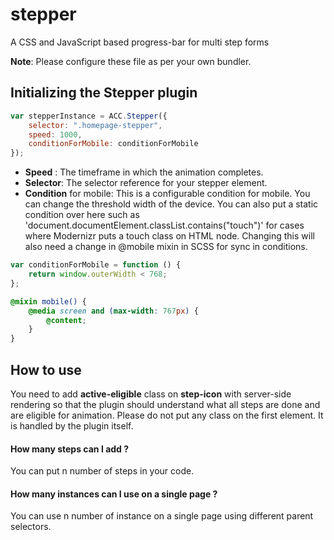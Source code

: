 # stepper
A CSS and JavaScript based progress-bar for multi step forms

**Note**: Please configure these file as per your own bundler.

## Initializing the Stepper plugin
``` Javascript
var stepperInstance = ACC.Stepper({
    selector: ".homepage-stepper",
    speed: 1000,
    conditionForMobile: conditionForMobile
});
```

* **Speed** : The timeframe in which the animation completes.
* **Selector**: The selector reference for your stepper element.
* **Condition** for mobile: This is a configurable condition for mobile. You can change the threshold width of the device. You can also put a static condition over here such as 'document.documentElement.classList.contains("touch")' for cases where Modernizr puts a touch class on HTML node. Changing this will also need a change in @mobile mixin in SCSS for sync in conditions.

```Javascript
var conditionForMobile = function () {
    return window.outerWidth < 768;
};
```
```SCSS
@mixin mobile() {
    @media screen and (max-width: 767px) {
        @content;
    }
}
```
## How to use
You need to add **active-eligible** class on **step-icon** with server-side rendering so that the plugin should understand what all steps are done and are eligible for animation. Please do not put any class on the first element. It is handled by the plugin itself.

#### **How many steps can I add** ?
You can put n number of steps in your code.

#### **How many instances can I use on a single page** ?
You can use n number of instance on a single page using different parent selectors.
